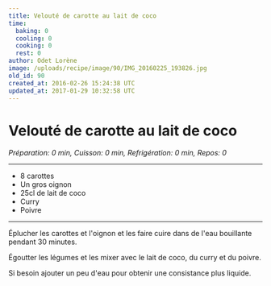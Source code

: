 ```yaml
---
title: Velouté de carotte au lait de coco
time:
  baking: 0
  cooling: 0
  cooking: 0
  rest: 0
author: Odet Lorène
image: /uploads/recipe/image/90/IMG_20160225_193826.jpg
old_id: 90
created_at: 2016-02-26 15:24:38 UTC
updated_at: 2017-01-29 10:32:58 UTC
---
```


# Velouté de carotte au lait de coco



*Préparation: 0 min, Cuisson: 0 min, Refrigération: 0 min, Repos: 0*

---

- 8 carottes
- Un gros oignon
- 25cl de lait de coco
- Curry
- Poivre

---

Éplucher les carottes et l'oignon et les faire cuire dans de l'eau bouillante pendant 30 minutes.

Égoutter les légumes et les mixer avec le lait de coco, du curry et du poivre.

Si besoin ajouter un peu d'eau pour obtenir une consistance plus liquide.
